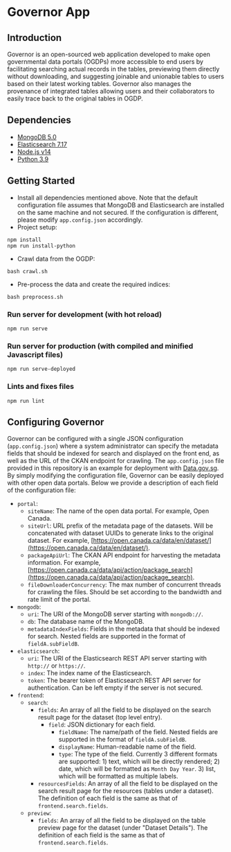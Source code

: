# Governor App
## Introduction
Governor is an open-sourced web application developed to make open governmental data portals (OGDPs) more accessible to end users by facilitating searching actual records in the tables, previewing them directly without downloading, and suggesting joinable and unionable tables to users based on their latest working tables. Governor also manages the provenance of integrated tables allowing users and their collaborators to easily trace back to the original tables in OGDP.

## Dependencies
- [MongoDB 5.0](https://www.mongodb.com/docs/v5.0/)
- [Elasticsearch 7.17](https://www.elastic.co/guide/en/elasticsearch/reference/7.17/index.html)
- [Node.js v14](https://nodejs.org/docs/latest-v14.x/api/)
- [Python 3.9](https://docs.python.org/es/3.9/index.html)

## Getting Started
- Install all dependencies mentioned above. Note that the default configuration file assumes that MongoDB and Elasticsearch are installed on the same machine and not secured. If the configuration is different, please modify `app.config.json` accordingly.
- Project setup:
```
npm install
npm run install-python
```
- Crawl data from the OGDP:
```
bash crawl.sh
```
- Pre-process the data and create the required indices:
```
bash preprocess.sh
```
### Run server for development (with hot reload)
```
npm run serve
```

### Run server for production (with compiled and minified Javascript files)
```
npm run serve-deployed
```

### Lints and fixes files
```
npm run lint
```

## Configuring Governor
Governor can be configured with a single JSON configuration (`app.config.json`) where a system administrator can specify the metadata fields that should be indexed for search and displayed on the front end, as well as the URL of the CKAN endpoint for crawling. The `app.config.json` file provided in this repository is an example for deployment with [Data.gov.sg](https://data.gov.sg/). By simply modifying the configuration file, Governor can be easily deployed with other open data portals. Below we provide a description of each field of the configuration file:

- `portal`:
  - `siteName`: The name of the open data portal. For example, Open Canada.
  - `siteUrl`:  URL prefix of the metadata page of the datasets. Will be concatenated with dataset UUIDs to generate links to the original dataset. For example, [https://open.canada.ca/data/en/dataset/](https://open.canada.ca/data/en/dataset/). 
  - `packageApiUrl`: The CKAN API endpoint for harvesting the metadata information. For example, [https://open.canada.ca/data/api/action/package_search](https://open.canada.ca/data/api/action/package_search).
  - `fileDownloaderConcurrency`: The max number of concurrent threads for crawling the files. Should be set according to the bandwidth and rate limit of the portal.
- `mongodb`:
  - `uri`: The URI of the MongoDB server starting with `mongodb://`.
  - `db`: The database name of the MongoDB.
  - `metadataIndexFields`: Fields in the metadata that should be indexed for search. Nested fields are supported in the format of `fieldA.subFieldB`.
- `elasticsearch`:
  - `uri`: The URI of the Elasticsearch REST API server starting with `http://` or `https://`.
  - `index`: The index name of the Elasticsearch.
  - `token`: The bearer token of Elasticsearch REST API server for authentication. Can be left empty if the server is not secured.
- `frontend`:
  - `search`:
    - `fields`: An array of all the field to be displayed on the search result page for the dataset (top level entry).
      - `field`: JSON dictionary for each field.
        - `fieldName`: The name/path of the field. Nested fields are supported in the format of `fieldA.subFieldB`.
        - `displayName`: Human-readable name of the field.
        - `type`: The type of the field. Currently 3 different formats are supported: 1) text, which will be directly rendered; 2) date, which will be formatted as `Month Day Year`. 3) list, which will be formatted as multiple labels.
    - `resourcesFields`: An array of all the field to be displayed on the search result page for the resources (tables under a dataset). The definition of each field is the same as that of `frontend.search.fields`.
  - `preview`: 
    - `fields`: An array of all the field to be displayed on the table preview page for the dataset (under "Dataset Details"). The definition of each field is the same as that of `frontend.search.fields`.